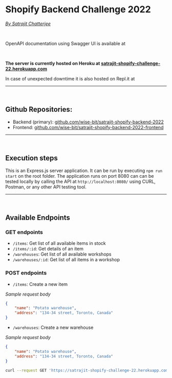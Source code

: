 # Shopify Backend Challenge 2022
[*By Satrajit Chatterjee*](https://www.satrajit.ca)

<br>

OpenAPI documentation using Swagger UI is available at 

<br>

**The server is currently hosted on Heroku at [satrajit-shopify-challenge-22.herokuapp.com](https://satrajit-shopify-challenge-22.herokuapp.com/)**

In case of unexpected downtime it is also hosted on Repl.it at []()

---

<br>

## Github Repositories: 

- Backend (primary): [github.com/wise-bit/satrajit-shopify-backend-2022](https://github.com/wise-bit/satrajit-shopify-backend-2022)
- Frontend: [github.com/wise-bit/satrajit-shopify-backend-2022-frontend](https://github.com/wise-bit/satrajit-shopify-backend-2022-frontend)

---

<br>

## Execution steps

This is an Express.js server application. It can be run by executing `npm run start` on the root folder. The application runs on port 8080 can can be tested locally by calling the API at `http://localhost:8080/` using CURL, Postman, or any other API testing tool. 

---

<br>

## Available Endpoints

### GET endpoints

- `/items`: Get list of all available items in stock
- `/items/:id`: Get details of an item 
- `/warehouses`: Get list of all available workshops
- `/warehouses/:id`: Get list of all items in a workshop


### POST endpoints

- `/items`: Create a new item


*Sample request body*
```json
{
    "name": "Potato warehouse",
    "address": "134-34 street, Toronto, Canada"
}
```

- `/warehouses`: Create a new warehouse

*Sample request body*
```json
{
    "name": "Potato warehouse",
    "address": "134-34 street, Toronto, Canada"
}
```

```bash
curl --request GET 'https://satrajit-shopify-challenge-22.herokuapp.com/items'
```

```bash

```